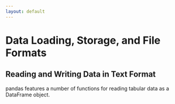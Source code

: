 ```yaml
---
layout: default
---
```


# Data Loading, Storage, and File Formats

## Reading and Writing Data in Text Format

pandas features a number of functions for reading tabular data as a DataFrame object.
